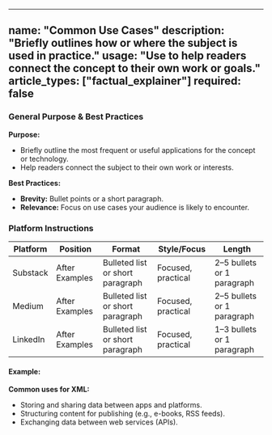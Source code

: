 
<!-- common_use_cases.md -->
---
name: "Common Use Cases"
description: "Briefly outlines how or where the subject is used in practice."
usage: "Use to help readers connect the concept to their own work or goals."
article_types: ["factual_explainer"]
required: false
---

### General Purpose & Best Practices

**Purpose:**
* Briefly outline the most frequent or useful applications for the concept or technology.
* Help readers connect the subject to their own work or interests.

**Best Practices:**
* **Brevity:** Bullet points or a short paragraph.
* **Relevance:** Focus on use cases your audience is likely to encounter.

### Platform Instructions

| Platform | Position        | Format          | Style/Focus      | Length       |
| -------- | ---------------| --------------- | ---------------- | ------------ |
| Substack | After Examples  | Bulleted list or short paragraph | Focused, practical | 2–5 bullets or 1 paragraph |
| Medium   | After Examples  | Bulleted list or short paragraph | Focused, practical | 2–5 bullets or 1 paragraph |
| LinkedIn | After Examples  | Bulleted list or short paragraph | Focused, practical | 1–3 bullets or 1 paragraph |

#### Example:
**Common uses for XML:**
- Storing and sharing data between apps and platforms.
- Structuring content for publishing (e.g., e-books, RSS feeds).
- Exchanging data between web services (APIs).
